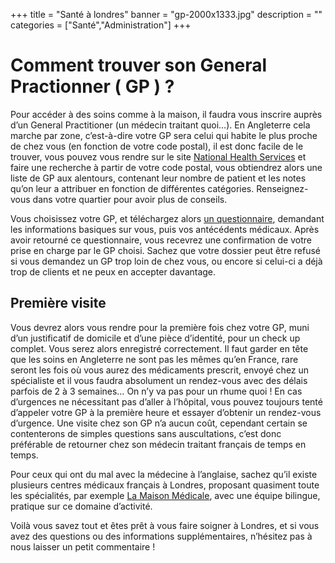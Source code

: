 +++
title = "Santé à londres"
banner = "gp-2000x1333.jpg"
description = ""
categories = ["Santé","Administration"]
+++

# Comment trouver son General Practionner ( GP ) ?

Pour accéder à des soins comme à la maison, il faudra vous inscrire auprès d’un General Practitioner (un médecin traitant quoi…). En Angleterre cela marche par zone, c’est-à-dire votre GP sera celui qui habite le plus proche de chez vous (en fonction de votre code postal), il est donc facile de le trouver, vous pouvez vous rendre sur le site <a href="http://www.nhs.uk/pages/home.aspx">National Health Services</a> et faire une recherche à partir de votre code postal, vous obtiendrez alors une liste de GP aux alentours, contenant leur nombre de patient et les notes qu’on leur a attribuer en fonction de différentes catégories. Renseignez-vous dans votre quartier pour avoir plus de conseils.

Vous choisissez votre GP, et téléchargez alors <a href="http://www.nhs.uk/NHSEngland/AboutNHSservices/doctors/Documents/GMS1-Jul12.pdf">un questionnaire</a>, demandant les informations basiques sur vous, puis vos antécédents médicaux. Après avoir retourné ce questionnaire, vous recevrez une confirmation de votre prise en charge par le GP choisi. Sachez que votre dossier peut être refusé si vous demandez un GP trop loin de chez vous, ou encore si celui-ci a déjà trop de clients et ne peux en accepter davantage.

## Première visite

Vous devrez alors vous rendre pour la première fois chez votre GP, muni d’un justificatif de domicile et d’une pièce d’identité, pour un check up complet. Vous serez alors enregistré correctement. Il faut garder en tête que les soins en Angleterre ne sont pas les mêmes qu’en France, rare seront les fois où vous aurez des médicaments prescrit, envoyé chez un spécialiste et il vous faudra absolument un rendez-vous avec des délais parfois de 2 à 3 semaines… On n’y va pas pour un rhume quoi ! En cas d’urgences ne nécessitant pas d’aller à l’hôpital, vous pouvez toujours tenté d’appeler votre GP à la première heure et essayer d’obtenir un rendez-vous d’urgence. Une visite chez son GP n’a aucun coût, cependant certain se contenterons de simples questions sans auscultations, c’est donc préférable de retourner chez son médecin traitant français de temps en temps.

Pour ceux qui ont du mal avec la médecine à l’anglaise, sachez qu’il existe plusieurs centres médicaux français à Londres, proposant quasiment toute les spécialités, par exemple <a href="http://www.lamaisonmedicale.co.uk/">La Maison Médicale</a>, avec une équipe bilingue, pratique sur ce domaine d’activité.

Voilà vous savez tout et êtes prêt à vous faire soigner à Londres, et si vous avez des questions ou des informations supplémentaires, n’hésitez pas à nous laisser un petit commentaire !
